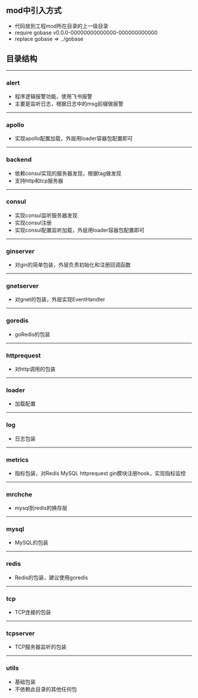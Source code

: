 ## mod中引入方式
- 代码放到工程mod所在目录的上一级目录
- require gobase v0.0.0-00000000000000-000000000000
- replace gobase => ../gobase

## 目录结构
---
### alert
- 程序逻辑报警功能，使用飞书报警
- 主要是监听日志，根据日志中的msg前缀做报警

---
### apollo
- 实现apollo配置加载，外层用loader容器包配置即可

---
### backend
- 依赖consul实现的服务器发现，根据tag做发现
- 支持http和tcp服务器

---
### consul
- 实现consul监听服务器发现
- 实现consul注册
- 实现consul配置监听加载，外层用loader容器包配置即可

---
### ginserver
- 对gin的简单包装，外层负责初始化和注册回调函数

---
### gnetserver
- 对gnet的包装，外层实现EventHandler

---
### goredis
- goRedis的包装
  
---
### httprequest
- 对http调用的包装

---
### loader
- 加载配置

---
### log
- 日志包装

---
### metrics
- 指标包装，对Redis MySQL httprequest gin模块注册hook，实现指标监控

---
### mrchche
- mysql到redis的换存层
  
---
### mysql
- MySQL的包装

---
### redis
- Redis的包装，建议使用goredis

---
### tcp
- TCP连接的包装
  
---
### tcpserver
- TCP服务器监听的包装

---
### utils
- 基础包装
- 不依赖此目录的其他任何包
